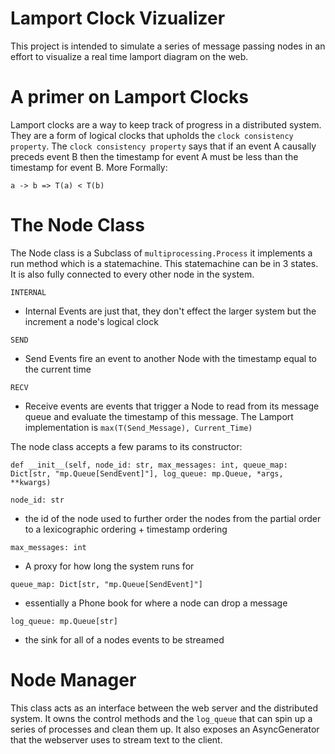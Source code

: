 # Lamport Clock Vizualizer
This project is intended to simulate a series of message passing nodes in an effort to visualize a real time lamport diagram on the web. 
# A primer on Lamport Clocks

Lamport clocks are a way to keep track of progress in a distributed system. They are a form of logical clocks that upholds the `clock consistency property`.
The `clock consistency property` says that if an event A causally preceds event B then the timestamp for event A must be less than  the timestamp for event B.
More Formally:

```
a -> b => T(a) < T(b)
```

# The Node Class
The Node class is a Subclass of `multiprocessing.Process` it implements a run method which is a statemachine. This statemachine can be in 3 states. It is also fully connected to every other node in the system.

`INTERNAL`
- Internal Events are just that, they don't effect the larger system but the increment a node's logical clock

`SEND`
- Send Events fire an event to another Node with the timestamp equal to the current time

`RECV`
- Receive events are events that trigger a Node to read from its message queue and evaluate the timestamp of this message. The Lamport implementation is `max(T(Send_Message), Current_Time)`

The node class accepts a few params to its constructor:
```
def __init__(self, node_id: str, max_messages: int, queue_map: Dict[str, "mp.Queue[SendEvent]"], log_queue: mp.Queue, *args, **kwargs)
```
`node_id: str`
- the id of the node used to further order the nodes from the partial order to a lexicographic ordering + timestamp ordering

`max_messages: int`
- A proxy for how long the system runs for

`queue_map: Dict[str, "mp.Queue[SendEvent]"]`
- essentially a Phone book for where a node can drop a message

`log_queue: mp.Queue[str] `
- the sink for all of a nodes events to be streamed


# Node Manager
This class acts as an interface between the web server and the distributed system. It owns the control methods and the `log_queue` that can spin up a series of processes and clean them up. It also exposes an AsyncGenerator that the webserver uses to stream text to the client.

